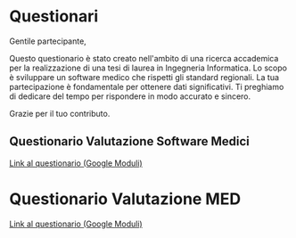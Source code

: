 # Questionari

Gentile partecipante,

Questo questionario è stato creato nell'ambito di una ricerca accademica per la realizzazione di una tesi di laurea in Ingegneria Informatica.  Lo scopo è sviluppare un software medico che rispetti gli standard regionali. La tua partecipazione è fondamentale per ottenere dati significativi. Ti preghiamo di dedicare del tempo per rispondere in modo accurato e sincero. 

Grazie per il tuo contributo.

## Questionario Valutazione Software Medici 
[Link al questionario (Google Moduli)](https://forms.gle/bxEA2akpmdtvE19PA)

# Questionario Valutazione MED

[Link al questionario (Google Moduli)](https://docs.google.com/forms/d/e/1FAIpQLSfC4Z1I9emsyEwlhKY_586MypNVXNiVi__JR-iJotAPRAhYMQ/viewform?usp=sf_link)
